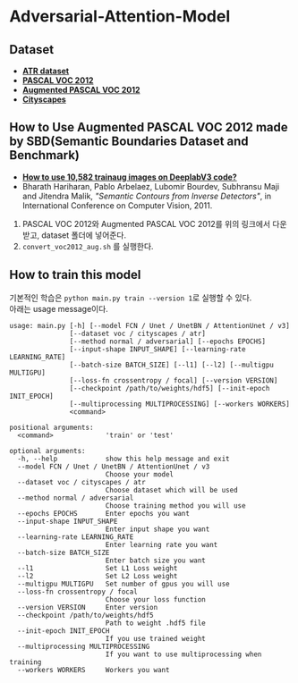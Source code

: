 # Adversarial-Attention-Model

## Dataset
- [**ATR dataset**](https://drive.google.com/drive/folders/0BzvH3bSnp3E9ZW9paE9kdkJtM3M)
- [**PASCAL VOC 2012**](http://cvlab.postech.ac.kr/~mooyeol/pascal_voc_2012/VOCtrainval_11-May-2012.tar)
- [**Augmented PASCAL VOC 2012**](https://www.dropbox.com/s/oeu149j8qtbs1x0/SegmentationClassAug.zip?dl=0)  
- [**Cityscapes**](https://www.cityscapes-dataset.com/)  

## How to Use Augmented PASCAL VOC 2012 made by SBD(Semantic Boundaries Dataset and Benchmark)
- [**How to use 10,582 trainaug images on DeeplabV3 code?**](https://www.sun11.me/blog/2018/how-to-use-10582-trainaug-images-on-DeeplabV3-code/)  
- Bharath Hariharan, Pablo Arbelaez, Lubomir Bourdev, Subhransu Maji and Jitendra Malik, *"Semantic Contours from Inverse Detectors"*, in International Conference on Computer Vision, 2011.  

1. PASCAL VOC 2012와 Augmented PASCAL VOC 2012를 위의 링크에서 다운받고, dataset 폴더에 넣어준다.  
2. ```convert_voc2012_aug.sh``` 를 실행한다.


## How to train this model
기본적인 학습은 ```python main.py train --version 1```로 실행할 수 있다.  
아래는 usage message이다.
```
usage: main.py [-h] [--model FCN / Unet / UnetBN / AttentionUnet / v3]
               [--dataset voc / cityscapes / atr]
               [--method normal / adversarial] [--epochs EPOCHS]
               [--input-shape INPUT_SHAPE] [--learning-rate LEARNING_RATE]
               [--batch-size BATCH_SIZE] [--l1] [--l2] [--multigpu MULTIGPU]
               [--loss-fn crossentropy / focal] [--version VERSION]
               [--checkpoint /path/to/weights/hdf5] [--init-epoch INIT_EPOCH]
               [--multiprocessing MULTIPROCESSING] [--workers WORKERS]
               <command>

positional arguments:
  <command>             'train' or 'test'

optional arguments:
  -h, --help            show this help message and exit
  --model FCN / Unet / UnetBN / AttentionUnet / v3
                        Choose your model
  --dataset voc / cityscapes / atr
                        Choose dataset which will be used
  --method normal / adversarial
                        Choose training method you will use
  --epochs EPOCHS       Enter epochs you want
  --input-shape INPUT_SHAPE
                        Enter input shape you want
  --learning-rate LEARNING_RATE
                        Enter learning rate you want
  --batch-size BATCH_SIZE
                        Enter batch size you want
  --l1                  Set L1 Loss weight
  --l2                  Set L2 Loss weight
  --multigpu MULTIGPU   Set number of gpus you will use
  --loss-fn crossentropy / focal
                        Choose your loss function
  --version VERSION     Enter version
  --checkpoint /path/to/weights/hdf5
                        Path to weight .hdf5 file
  --init-epoch INIT_EPOCH
                        If you use trained weight
  --multiprocessing MULTIPROCESSING
                        If you want to use multiprocessing when training
  --workers WORKERS     Workers you want

```
